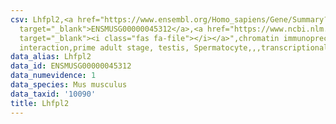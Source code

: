 ```yaml
---
csv: Lhfpl2,<a href="https://www.ensembl.org/Homo_sapiens/Gene/Summary?db=core;g=ENSMUSG00000045312"
  target="_blank">ENSMUSG00000045312</a>,<a href="https://www.ncbi.nlm.nih.gov/pubmed/25450459"
  target="_blank"><i class="fas fa-file"></i></a>",chromatin immunoprecipitation assay,direct
  interaction,prime adult stage, testis, Spermatocyte,,,transcriptional regulation,
data_alias: Lhfpl2
data_id: ENSMUSG00000045312
data_numevidence: 1
data_species: Mus musculus
data_taxid: '10090'
title: Lhfpl2
---
```

